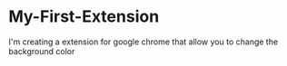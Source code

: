 # My-First-Extension
I'm creating a extension for google chrome that allow you to change the background color
